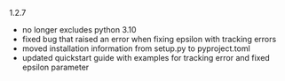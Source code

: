 1.2.7
* no longer excludes python 3.10
* fixed bug that raised an error when fixing epsilon with tracking errors
* moved installation information from setup.py to pyproject.toml
* updated quickstart guide with examples for tracking error and fixed epsilon parameter